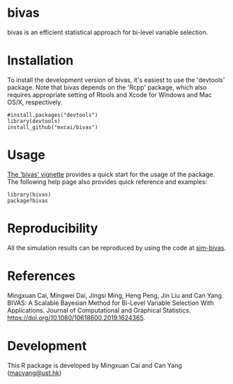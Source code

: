 bivas
===

bivas is an efficient statistical approach for bi-level variable selection.

Installation
===========

To install the development version of bivas, it's easiest to use the 'devtools' package. Note that bivas depends on the 'Rcpp' package, which also requires appropriate setting of Rtools and Xcode for Windows and Mac OS/X, respectively.

```
#install.packages("devtools")
library(devtools)
install_github("mxcai/bivas")
```

Usage
===========
[The 'bivas' vignette](https://github.com/mxcai/bivas/blob/master/vignettes/bivas_package.pdf) provides a quick start for the usage of the package. The following help page also provides quick reference and examples:

```
library(bivas)
package?bivas
```

Reproducibility
==========

All the simulation results can be reproduced by using the code at [sim-bivas](https://github.com/mxcai/sim-bivas).

References
==========

Mingxuan Cai, Mingwei Dai, Jingsi Ming, Heng Peng, Jin Liu and Can Yang. BIVAS: A Scalable Bayesian Method for Bi-Level Variable Selection With Applications. Journal of Computational and Graphical Statistics. https://doi.org/10.1080/10618600.2019.1624365.


Development
==========

This R package is developed by Mingxuan Cai and Can Yang (macyang@ust.hk)
